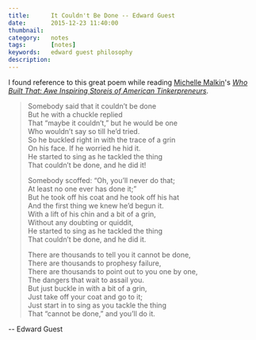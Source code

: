 ```yaml
---
title: 		It Couldn't Be Done -- Edward Guest
date: 		2015-12-23 11:40:00
thumbnail:
category:   notes
tags: 		[notes]
keywords:	edward guest philosophy 
description:
---
```


I found reference to this great poem while reading 
[Michelle Malkin](https://en.wikipedia.org/wiki/Michelle_Malkin)'s 
_[Who Built That: Awe Inspiring Storeis of American
Tinkerpreneurs](http://www.amazon.com/Who-Built-That-Awe-Inspiring-Tinkerpreneurs/dp/1476784949)_.

> Somebody said that it couldn’t be done  
>      But he with a chuckle replied  
> That “maybe it couldn’t,” but he would be one   
>      Who wouldn’t say so till he’d tried.  
> So he buckled right in with the trace of a grin   
>     On his face. If he worried he hid it.  
> He started to sing as he tackled the thing  
>      That couldn’t be done, and he did it!  
>  
> Somebody scoffed: “Oh, you’ll never do that;  
>       At least no one ever has done it;”  
> But he took off his coat and he took off his hat  
>      And the first thing we knew he’d begun it.  
> With a lift of his chin and a bit of a grin,  
>       Without any doubting or quiddit,  
> He started to sing as he tackled the thing  
>       That couldn’t be done, and he did it.  
>  
> There are thousands to tell you it cannot be done,  
>       There are thousands to prophesy failure,  
> There are thousands to point out to you one by one,  
>       The dangers that wait to assail you.  
> But just buckle in with a bit of a grin,  
>       Just take off your coat and go to it;  
> Just start in to sing as you tackle the thing  
>      That “cannot be done,” and you’ll do it.  

-- Edward Guest